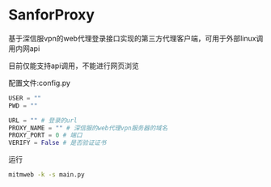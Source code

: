 # SanforProxy
基于深信服vpn的web代理登录接口实现的第三方代理客户端，可用于外部linux调用内网api

目前仅能支持api调用，不能进行网页浏览

配置文件:config.py
```python
USER = ""
PWD = ""

URL = "" # 登录的url
PROXY_NAME = "" # 深信服的web代理vpn服务器的域名
PROXY_PORT = 0 # 端口
VERIFY = False # 是否验证证书
```
运行
```bash
mitmweb -k -s main.py
```
